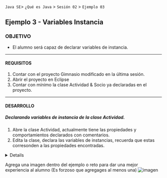 
`Java SE`> `¿Qué es Java` > `Sesión 02` > `Ejemplo 03`

## Ejemplo 3 - Variables Instancia

### OBJETIVO

- El alumno será capaz de declarar variables de instancia.

<hr>

#### REQUISITOS

1. Contar con el proyecto Gimnasio modificado en la última sesión.
2. Abrir el proyecto en Eclipse
3. Contar con mínimo la clase Actividad & Socio ya declaradas en el proyecto.

<hr>

#### DESARROLLO

##### Declarando variables de instancia de la clase Actividad.

1. Abre la clase Actividad, actualmente tiene las propiedades y comportamientos declarados con comentarios.
2. Edita la clase, declara las variables de instancias, recuerda que estas corresonden a las propiedades encontradas.



<details>

        <summary>Solucion</summary>
        <p> Agrega aqui la solucion</p>
        <p>Recuerda! escribe cada paso para desarrollar la solución del ejemplo o reto </p>
</details>

Agrega una imagen dentro del ejemplo o reto para dar una mejor experiencia al alumno (Es forzoso que agregages al menos una) ![imagen](https://picsum.photos/200/300)


